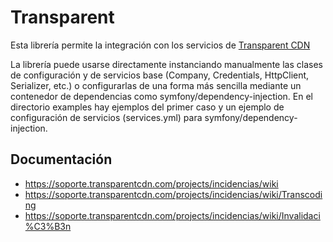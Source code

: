 # Transparent

Esta librería permite la integración con los servicios de [Transparent CDN](https://www.transparentcdn.com/)

La librería puede usarse directamente instanciando manualmente las clases de configuración y de servicios base (Company, Credentials, HttpClient, Serializer, etc.) o configurarlas de una forma más sencilla mediante un contenedor de dependencias como symfony/dependency-injection. En el directorio examples hay ejemplos del primer caso y un ejemplo de configuración de servicios (services.yml) para symfony/dependency-injection.   

## Documentación 

* https://soporte.transparentcdn.com/projects/incidencias/wiki
* https://soporte.transparentcdn.com/projects/incidencias/wiki/Transcoding
* https://soporte.transparentcdn.com/projects/incidencias/wiki/Invalidaci%C3%B3n
